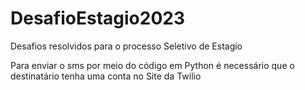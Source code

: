# DesafioEstagio2023
Desafios resolvidos para o processo Seletivo de Estagio

Para enviar o sms por meio do código em Python é necessário que o destinatário tenha uma conta no Site da Twilio
